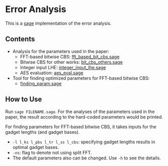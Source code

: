 # Error Analysis
This is a [sage](https://www.sagemath.org/) implementation of the error analysis.

## Contents
- Analysis for the parameters used in the paper:
  - FFT-based bitwise CBS: [fft_based_bit_cbs.sage](fft_based_bit_cbs.sage)
  - Bitwise CBS for other works: [bit_cbs_others.sage](bit_cbs_others.sage)
  - Integer input LHE: [integer_input_lhe.sage](integer_input_lhe.sage)
  - AES evaluation: [aes_eval.sage](aes_eval.sage)
- Tool for finding optimized parameters for FFT-based bitwise CBS:
  - [finding_param.sage](finding_param.sage)

## How to Use
Run `sage FILENAME.sage`. For the analyses of the parameters used in the paper, the result according to the hard-coded parameters would be printed.

For finding parameters for FFT-based bitwise CBS, it takes inputs for the gadget lengths (and gadget bases).
- `-l l_ks l_pbs l_tr l_ss l_cbs`: specifying gadget lengths results in optimal gadget bases.
- `-ns`: flag to denote not using split FFT.
- The default parameters also can be changed. Use `-h` to see the details.
 
 